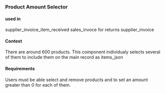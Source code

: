 ### Product Amount Selector

#### used in

supplier_invoice_item_received
sales_invoce for returns
supplier_invoice

#### Context

There are around 600 products. This component individualy selects several of them to include them on the main record as items_json

#### Requirements

Users must be able select and remove products and to set an amount greater than 0 for each of them.
